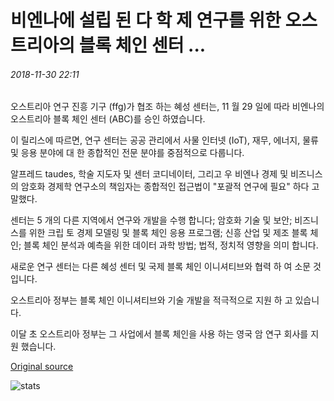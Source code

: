 # 비엔나에 설립 된 다 학 제 연구를 위한 오스트리아의 블록 체인 센터 ...

###### 2018-11-30 22:11

오스트리아 연구 진흥 기구 (ffg)가 협조 하는 혜성 센터는, 11 월 29 일에 따라 비엔나의 오스트리아 블록 체인 센터 (ABC)를 승인 하였습니다.

이 릴리스에 따르면, 연구 센터는 공공 관리에서 사물 인터넷 (IoT), 재무, 에너지, 물류 및 응용 분야에 대 한 종합적인 전문 분야를 중점적으로 다룹니다.

알프레드 taudes, 학술 지도자 및 센터 코디네이터, 그리고 우 비엔나 경제 및 비즈니스의 암호화 경제학 연구소의 책임자는 종합적인 접근법이 "포괄적 연구에 필요" 하다 고 말했다.

센터는 5 개의 다른 지역에서 연구와 개발을 수행 합니다; 암호화 기술 및 보안; 비즈니스를 위한 크립 토 경제 모델링 및 블록 체인 응용 프로그램; 신흥 산업 및 제조 블록 체인; 블록 체인 분석과 예측을 위한 데이터 과학 방법; 법적, 정치적 영향을 의미 합니다.

새로운 연구 센터는 다른 혜성 센터 및 국제 블록 체인 이니셔티브와 협력 하 여 소문 것입니다.

오스트리아 정부는 블록 체인 이니셔티브와 기술 개발을 적극적으로 지원 하 고 있습니다.

이달 초 오스트리아 정부는 그 사업에서 블록 체인을 사용 하는 영국 암 연구 회사를 지원 했습니다.

[Original source](https://cointelegraph.com/news/austrian-blockchain-center-for-multidisciplinary-research-established-in-vienna)

![stats](https://c.statcounter.com/11760860/0/a89fa40b/1/ "stats")